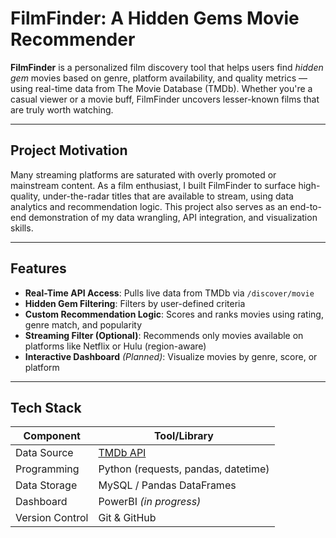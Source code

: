 # FilmFinder: A Hidden Gems Movie Recommender

**FilmFinder** is a personalized film discovery tool that helps users find *hidden gem* movies based on genre, platform availability, and quality metrics — using real-time data from The Movie Database (TMDb). Whether you're a casual viewer or a movie buff, FilmFinder uncovers lesser-known films that are truly worth watching.

---

## Project Motivation

Many streaming platforms are saturated with overly promoted or mainstream content. As a film enthusiast, I built FilmFinder to surface high-quality, under-the-radar titles that are available to stream, using data analytics and recommendation logic. This project also serves as an end-to-end demonstration of my data wrangling, API integration, and visualization skills.

---

## Features

- **Real-Time API Access**: Pulls live data from TMDb via `/discover/movie`
- **Hidden Gem Filtering**: Filters by user-defined criteria
- **Custom Recommendation Logic**: Scores and ranks movies using rating, genre match, and popularity
- **Streaming Filter (Optional)**: Recommends only movies available on platforms like Netflix or Hulu (region-aware)
- **Interactive Dashboard** *(Planned)*: Visualize movies by genre, score, or platform

---

## Tech Stack

| Component      | Tool/Library            |
|----------------|--------------------------|
| Data Source    | [TMDb API](https://developer.themoviedb.org/) |
| Programming    | Python (requests, pandas, datetime) |
| Data Storage   | MySQL / Pandas DataFrames |
| Dashboard      | PowerBI *(in progress)* |
| Version Control| Git & GitHub |
